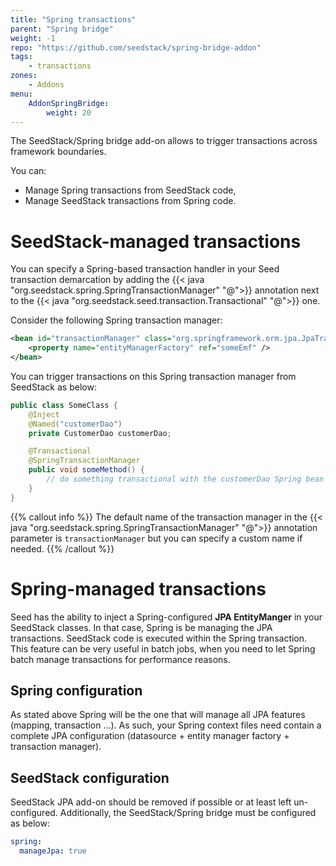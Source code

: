 ```yaml
---
title: "Spring transactions"
parent: "Spring bridge"
weight: -1
repo: "https://github.com/seedstack/spring-bridge-addon"
tags:
    - transactions
zones:
    - Addons
menu:
    AddonSpringBridge:
        weight: 20
---
```


The SeedStack/Spring bridge add-on allows to trigger transactions across framework boundaries.<!--more-->

You can:

* Manage Spring transactions from SeedStack code,
* Manage SeedStack transactions from Spring code.


# SeedStack-managed transactions

You can specify a Spring-based transaction handler in your Seed transaction demarcation by adding the
{{< java "org.seedstack.spring.SpringTransactionManager" "@">}} annotation next to the {{< java "org.seedstack.seed.transaction.Transactional" "@">}} one.

Consider the following Spring transaction manager:
		
```xml
<bean id="transactionManager" class="org.springframework.orm.jpa.JpaTransactionManager">
    <property name="entityManagerFactory" ref="someEmf" />
</bean>
```

You can trigger transactions on this Spring transaction manager from SeedStack as below:

```java
public class SomeClass {
    @Inject
    @Named("customerDao")
    private CustomerDao customerDao;

    @Transactional
    @SpringTransactionManager
    public void someMethod() {
        // do something transactional with the customerDao Spring bean
    }
}
```

{{% callout info %}}
The default name of the transaction manager in the {{< java "org.seedstack.spring.SpringTransactionManager" "@">}} annotation
parameter is `transactionManager` but you can specify a custom name if needed.
{{% /callout %}}
	
# Spring-managed transactions

Seed has the ability to inject a Spring-configured **JPA EntityManger**  in your SeedStack classes. In that case, Spring 
is be managing the JPA transactions. SeedStack code is executed within the Spring transaction. This feature can be very 
useful in batch jobs, when you need to let Spring batch manage transactions for performance reasons.

## Spring configuration

As stated above Spring will be the one that will manage all JPA features (mapping, transaction ...). As such, your 
Spring context files need contain a complete JPA configuration (datasource + entity manager factory + transaction manager).

## SeedStack configuration

SeedStack JPA add-on should be removed if possible or at least left un-configured. Additionally, the SeedStack/Spring 
bridge must be configured as below:

```yaml
spring:
  manageJpa: true
```
